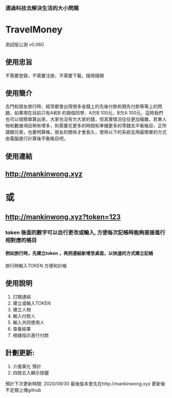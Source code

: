 ### 透過科技去解決生活的大小問題
# TravelMoney
測試版公測 v0.060

## 使用忠旨 

不需要登錄，不需要注册，不需要下載，隨用隨開

## 使用簡介
去門和朋友旅行時，經常都會出現很多金錢上的先後付款和預先付款等等上的問題，如果現在目前只有A和B 的兩個同學，A欠B 100元，B欠A 100元，這時我們也可以很簡單算出來，大家也沒有欠大家的錢，但真實情況往往更加複雜，若果人物和數據項目稍有增多，則需要花更多的時間和準備更多的零錢去平衝帳目，正所謂親兄弟，也要明算帳，朋友的關係才會長久，使用以下的系統去用最簡單的方式由電腦進行計算後平衡帳目吧。


## 使用連結

## http://mankinwong.xyz
# 或
## http://mankinwong.xyz?token=123

### token 後面的數字可以自行更改或輸入, 方便每次記帳時能夠直接進行相對應的帳目

#### 例如旅行時，先建立token ，再把連結新增至桌面，以快速的方式建立記帳


旅行時輸入TOKEN
方便和計帳


## 使用說明
1. 打開連結
2. 建立或輸入TOKEN
3. 建立人物
4. 輸入付款人
5. 輸入共同使用人
6. 查看結果
7. 根據指示進行付款


## 計劃更新: 
1. 介面美化 預計
2. 四捨五入顯示按鍵

預計下次更新時間: 2020/09/30
最後版本會先在http://mankinwong.xyz 更新後不定期上傳github


